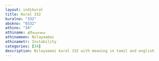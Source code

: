 ```yaml
---
layout: indikural
title: Kural 332
kuralno: "332"
abskno: "0332"
athino: "34"
athiname: நிலையாமை
athinameen: Nilayaamai
athinametr: Instability
categories: [34]
description: Nilayaamai kural 332 with meaning in tamil and english 
---
```


